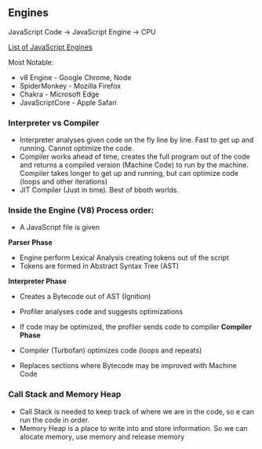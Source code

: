 ## Engines

JavaScript Code &rarr; JavaScript Engine &rarr; CPU

[List of JavaScript Engines](https://en.wikipedia.org/wiki/List_of_ECMAScript_engines)

Most Notable:
- v8 Engine - Google Chrome, Node
- SpiderMonkey - Mozilla Firefox
- Chakra - Microsoft Edge
- JavaScriptCore - Apple Safari

### Interpreter vs Compiler
- Interpreter analyses given code on the fly line by line. Fast to get up
and running. Cannot optimize the code.
- Compiler works ahead of time, creates the full program out of the code
and returns a compiled version (Machine Code) to run by the machine. 
Compiler takes longer to get up and running, but can optimize code (loops and
other iterations)
- JIT Compiler (Just in time). Best of bboth worlds.

### Inside the Engine (V8) Process order:
- A JavaScript file is given

**Parser Phase**
- Engine perform Lexical Analysis creating tokens out of the script
- Tokens are formed in Abstract Syntax Tree (AST)

**Interpreter Phase**
- Creates a Bytecode out of AST (Ignition)
- Profiler analyses code and suggests optimizations
- If code may be optimized, the profiler sends code to compiler
**Compiler Phase** 

- Compiler (Turbofan) optimizes code (loops and repeats)
- Replaces sections where Bytecode may be improved with Machine Code

### Call Stack and Memory Heap
- Call Stack is needed to keep track of where we are in the code, so e can run the code in order.
- Memory Heap is a place to write into and store information. So we can alocate memory, use memory
and release memory


